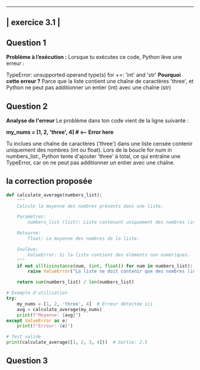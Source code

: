 ------------------------------------------
|               exercice 3.1             |
------------------------------------------

## Question 1
**Problème à l’exécution :**
Lorsque tu exécutes ce code, Python lève une erreur :

TypeError: unsupported operand type(s) for +=: 'int' and 'str'
**Pourquoi cette erreur ?**
Parce que la liste contient une chaîne de caractères 'three', et Python ne peut pas additionner un entier (int) avec une chaîne (str)

## Question 2 
**Analyse de l'erreur**
Le problème dans ton code vient de la ligne suivante :

**my_nums = [1, 2, 'three', 4] # <-- Error here**

Tu inclues une chaîne de caractères ('three') dans une liste censée contenir uniquement des nombres (int ou float). Lors de la boucle for num in numbers_list:, Python tente d'ajouter 'three' à total, ce qui entraîne une TypeError, car on ne peut pas additionner un entier avec une chaîne.

## la correction proposée
```python
def calculate_average(numbers_list):
    """
    Calcule la moyenne des nombres présents dans une liste.

    Paramètres:
        numbers_list (list): Liste contenant uniquement des nombres (int ou float).

    Retourne:
        float: La moyenne des nombres de la liste.

    Soulève:
        ValueError: Si la liste contient des éléments non numériques.
    """
    if not all(isinstance(num, (int, float)) for num in numbers_list):
        raise ValueError("La liste ne doit contenir que des nombres (int ou float).")

    return sum(numbers_list) / len(numbers_list)

# Exemple d'utilisation
try:
    my_nums = [1, 2, 'three', 4]  # Erreur détectée ici
    avg = calculate_average(my_nums)
    print(f"Moyenne: {avg}")
except ValueError as e:
    print(f"Erreur: {e}")

# Test valide
print(calculate_average([1, 2, 3, 4]))  # Sortie: 2.5
```

## Question 3
 